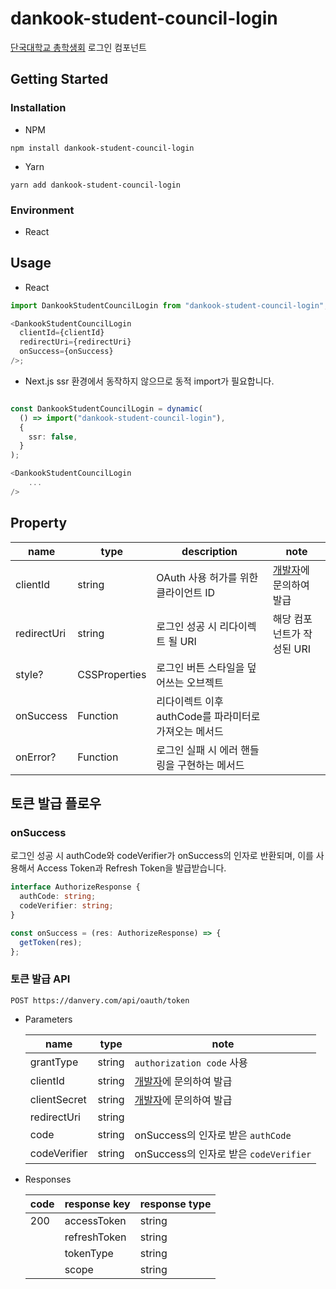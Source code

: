 # dankook-student-council-login

[단국대학교 총학생회](https://danvery.com) 로그인 컴포넌트

## Getting Started

### Installation

- NPM

```shell
npm install dankook-student-council-login
```

- Yarn

```shell
yarn add dankook-student-council-login
```

### Environment

- React

## Usage

- React

```typescript
import DankookStudentCouncilLogin from "dankook-student-council-login";

<DankookStudentCouncilLogin
  clientId={clientId}
  redirectUri={redirectUri}
  onSuccess={onSuccess}
/>;
```

- Next.js
  ssr 환경에서 동작하지 않으므로 동적 import가 필요합니다.

```typescript

const DankookStudentCouncilLogin = dynamic(
  () => import("dankook-student-council-login"),
  {
    ssr: false,
  }
);

<DankookStudentCouncilLogin
    ...
/>
```

## Property

| name        | type          | description                                           | note                                |
| ----------- | ------------- | ----------------------------------------------------- | ----------------------------------- |
| clientId    | string        | OAuth 사용 허가를 위한 클라이언트 ID                  | [개발자](@chchaeun)에 문의하여 발급 |
| redirectUri | string        | 로그인 성공 시 리다이렉트 될 URI                      | 해당 컴포넌트가 작성된 URI          |
| style?      | CSSProperties | 로그인 버튼 스타일을 덮어쓰는 오브젝트                |                                     |
| onSuccess   | Function      | 리다이렉트 이후 authCode를 파라미터로 가져오는 메서드 |                                     |
| onError?    | Function      | 로그인 실패 시 에러 핸들링을 구현하는 메서드          |                                     |

## 토큰 발급 플로우

### onSuccess

로그인 성공 시 authCode와 codeVerifier가 onSuccess의 인자로 반환되며, 이를 사용해서 Access Token과 Refresh Token을 발급받습니다.

```typescript
interface AuthorizeResponse {
  authCode: string;
  codeVerifier: string;
}

const onSuccess = (res: AuthorizeResponse) => {
  getToken(res);
};
```

### 토큰 발급 API

`POST https://danvery.com/api/oauth/token`

- Parameters

  | name         | type   | note                                   |
  | ------------ | ------ | -------------------------------------- |
  | grantType    | string | `authorization code` 사용              |
  | clientId     | string | [개발자](@chchaeun)에 문의하여 발급    |
  | clientSecret | string | [개발자](@chchaeun)에 문의하여 발급    |
  | redirectUri  | string |                                        |
  | code         | string | onSuccess의 인자로 받은 `authCode`     |
  | codeVerifier | string | onSuccess의 인자로 받은 `codeVerifier` |

- Responses

  | code | response key | response type |
  | ---- | ------------ | ------------- |
  | 200  | accessToken  | string        |
  |      | refreshToken | string        |
  |      | tokenType    | string        |
  |      | scope        | string        |
